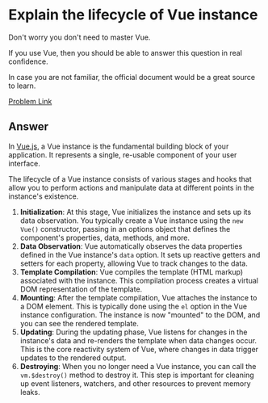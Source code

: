 # Explain the lifecycle of Vue instance

Don't worry you don't need to master Vue.

If you use Vue, then you should be able to answer this question in real confidence.

In case you are not familiar, the official document would be a great source to learn.

[Problem Link](https://bigfrontend.dev/question/Explain-the-lifecycle-of-Vue-instance)

## Answer

In [Vue.js](https://vuejs.org/), a Vue instance is the fundamental building block of your application. It represents a single, re-usable component of your user interface.

The lifecycle of a Vue instance consists of various stages and hooks that allow you to perform actions and manipulate data at different points in the instance's existence.

1. **Initialization**: At this stage, Vue initializes the instance and sets up its data observation. You typically create a Vue instance using the `new Vue()` constructor, passing in an options object that defines the component's properties, data, methods, and more.
2. **Data Observation**: Vue automatically observes the data properties defined in the Vue instance's `data` option. It sets up reactive getters and setters for each property, allowing Vue to track changes to the data.
3. **Template Compilation**: Vue compiles the template (HTML markup) associated with the instance. This compilation process creates a virtual DOM representation of the template.
4. **Mounting**: After the template compilation, Vue attaches the instance to a DOM element. This is typically done using the `el` option in the Vue instance configuration. The instance is now "mounted" to the DOM, and you can see the rendered template.
5. **Updating**: During the updating phase, Vue listens for changes in the instance's data and re-renders the template when data changes occur. This is the core reactivity system of Vue, where changes in data trigger updates to the rendered output.
6. **Destroying**: When you no longer need a Vue instance, you can call the `vm.$destroy()` method to destroy it. This step is important for cleaning up event listeners, watchers, and other resources to prevent memory leaks.
